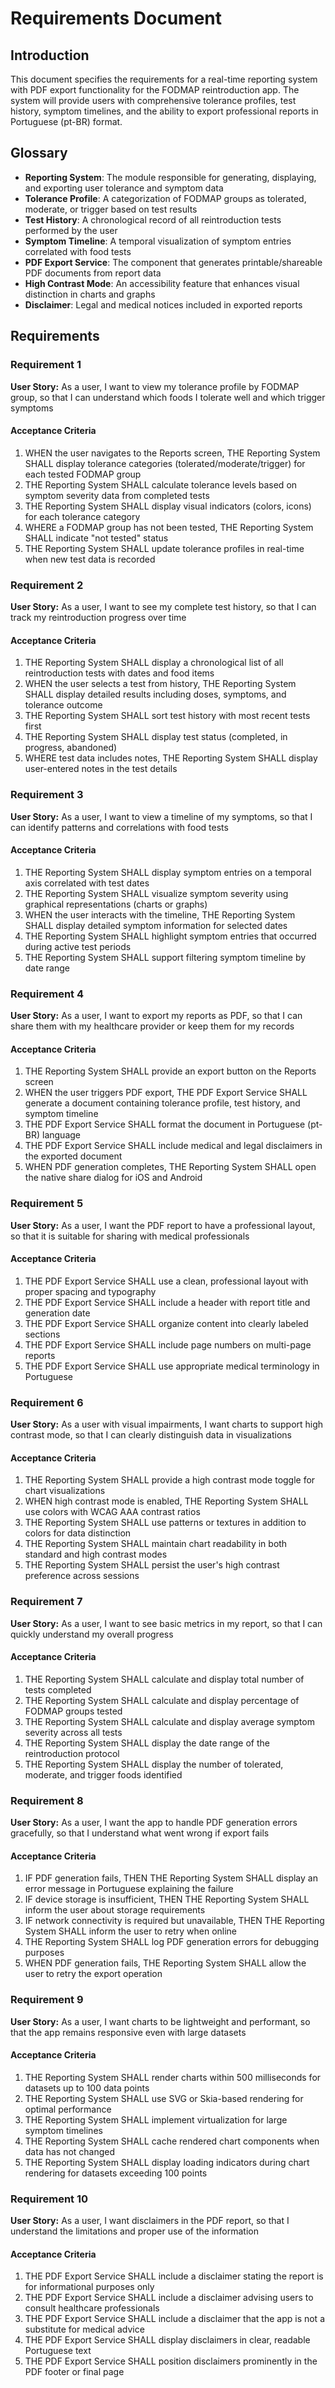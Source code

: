 # Requirements Document

## Introduction

This document specifies the requirements for a real-time reporting system with PDF export functionality for the FODMAP reintroduction app. The system will provide users with comprehensive tolerance profiles, test history, symptom timelines, and the ability to export professional reports in Portuguese (pt-BR) format.

## Glossary

- **Reporting System**: The module responsible for generating, displaying, and exporting user tolerance and symptom data
- **Tolerance Profile**: A categorization of FODMAP groups as tolerated, moderate, or trigger based on test results
- **Test History**: A chronological record of all reintroduction tests performed by the user
- **Symptom Timeline**: A temporal visualization of symptom entries correlated with food tests
- **PDF Export Service**: The component that generates printable/shareable PDF documents from report data
- **High Contrast Mode**: An accessibility feature that enhances visual distinction in charts and graphs
- **Disclaimer**: Legal and medical notices included in exported reports

## Requirements

### Requirement 1

**User Story:** As a user, I want to view my tolerance profile by FODMAP group, so that I can understand which foods I tolerate well and which trigger symptoms

#### Acceptance Criteria

1. WHEN the user navigates to the Reports screen, THE Reporting System SHALL display tolerance categories (tolerated/moderate/trigger) for each tested FODMAP group
2. THE Reporting System SHALL calculate tolerance levels based on symptom severity data from completed tests
3. THE Reporting System SHALL display visual indicators (colors, icons) for each tolerance category
4. WHERE a FODMAP group has not been tested, THE Reporting System SHALL indicate "not tested" status
5. THE Reporting System SHALL update tolerance profiles in real-time when new test data is recorded

### Requirement 2

**User Story:** As a user, I want to see my complete test history, so that I can track my reintroduction progress over time

#### Acceptance Criteria

1. THE Reporting System SHALL display a chronological list of all reintroduction tests with dates and food items
2. WHEN the user selects a test from history, THE Reporting System SHALL display detailed results including doses, symptoms, and tolerance outcome
3. THE Reporting System SHALL sort test history with most recent tests first
4. THE Reporting System SHALL display test status (completed, in progress, abandoned)
5. WHERE test data includes notes, THE Reporting System SHALL display user-entered notes in the test details

### Requirement 3

**User Story:** As a user, I want to view a timeline of my symptoms, so that I can identify patterns and correlations with food tests

#### Acceptance Criteria

1. THE Reporting System SHALL display symptom entries on a temporal axis correlated with test dates
2. THE Reporting System SHALL visualize symptom severity using graphical representations (charts or graphs)
3. WHEN the user interacts with the timeline, THE Reporting System SHALL display detailed symptom information for selected dates
4. THE Reporting System SHALL highlight symptom entries that occurred during active test periods
5. THE Reporting System SHALL support filtering symptom timeline by date range

### Requirement 4

**User Story:** As a user, I want to export my reports as PDF, so that I can share them with my healthcare provider or keep them for my records

#### Acceptance Criteria

1. THE Reporting System SHALL provide an export button on the Reports screen
2. WHEN the user triggers PDF export, THE PDF Export Service SHALL generate a document containing tolerance profile, test history, and symptom timeline
3. THE PDF Export Service SHALL format the document in Portuguese (pt-BR) language
4. THE PDF Export Service SHALL include medical and legal disclaimers in the exported document
5. WHEN PDF generation completes, THE Reporting System SHALL open the native share dialog for iOS and Android

### Requirement 5

**User Story:** As a user, I want the PDF report to have a professional layout, so that it is suitable for sharing with medical professionals

#### Acceptance Criteria

1. THE PDF Export Service SHALL use a clean, professional layout with proper spacing and typography
2. THE PDF Export Service SHALL include a header with report title and generation date
3. THE PDF Export Service SHALL organize content into clearly labeled sections
4. THE PDF Export Service SHALL include page numbers on multi-page reports
5. THE PDF Export Service SHALL use appropriate medical terminology in Portuguese

### Requirement 6

**User Story:** As a user with visual impairments, I want charts to support high contrast mode, so that I can clearly distinguish data in visualizations

#### Acceptance Criteria

1. THE Reporting System SHALL provide a high contrast mode toggle for chart visualizations
2. WHEN high contrast mode is enabled, THE Reporting System SHALL use colors with WCAG AAA contrast ratios
3. THE Reporting System SHALL use patterns or textures in addition to colors for data distinction
4. THE Reporting System SHALL maintain chart readability in both standard and high contrast modes
5. THE Reporting System SHALL persist the user's high contrast preference across sessions

### Requirement 7

**User Story:** As a user, I want to see basic metrics in my report, so that I can quickly understand my overall progress

#### Acceptance Criteria

1. THE Reporting System SHALL calculate and display total number of tests completed
2. THE Reporting System SHALL calculate and display percentage of FODMAP groups tested
3. THE Reporting System SHALL calculate and display average symptom severity across all tests
4. THE Reporting System SHALL display the date range of the reintroduction protocol
5. THE Reporting System SHALL display the number of tolerated, moderate, and trigger foods identified

### Requirement 8

**User Story:** As a user, I want the app to handle PDF generation errors gracefully, so that I understand what went wrong if export fails

#### Acceptance Criteria

1. IF PDF generation fails, THEN THE Reporting System SHALL display an error message in Portuguese explaining the failure
2. IF device storage is insufficient, THEN THE Reporting System SHALL inform the user about storage requirements
3. IF network connectivity is required but unavailable, THEN THE Reporting System SHALL inform the user to retry when online
4. THE Reporting System SHALL log PDF generation errors for debugging purposes
5. WHEN PDF generation fails, THE Reporting System SHALL allow the user to retry the export operation

### Requirement 9

**User Story:** As a user, I want charts to be lightweight and performant, so that the app remains responsive even with large datasets

#### Acceptance Criteria

1. THE Reporting System SHALL render charts within 500 milliseconds for datasets up to 100 data points
2. THE Reporting System SHALL use SVG or Skia-based rendering for optimal performance
3. THE Reporting System SHALL implement virtualization for large symptom timelines
4. THE Reporting System SHALL cache rendered chart components when data has not changed
5. THE Reporting System SHALL display loading indicators during chart rendering for datasets exceeding 100 points

### Requirement 10

**User Story:** As a user, I want disclaimers in the PDF report, so that I understand the limitations and proper use of the information

#### Acceptance Criteria

1. THE PDF Export Service SHALL include a disclaimer stating the report is for informational purposes only
2. THE PDF Export Service SHALL include a disclaimer advising users to consult healthcare professionals
3. THE PDF Export Service SHALL include a disclaimer that the app is not a substitute for medical advice
4. THE PDF Export Service SHALL display disclaimers in clear, readable Portuguese text
5. THE PDF Export Service SHALL position disclaimers prominently in the PDF footer or final page
